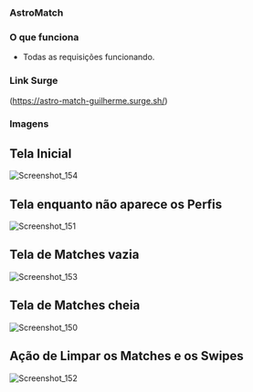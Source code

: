 ### AstroMatch

### O que funciona
- Todas as requisições funcionando.

### Link Surge 
(https://astro-match-guilherme.surge.sh/)

### Imagens
## Tela Inicial
![Screenshot_154](https://user-images.githubusercontent.com/47544503/149032903-1119790f-71ce-4187-8507-68c261f6ee14.png)
## Tela enquanto não aparece os Perfis
![Screenshot_151](https://user-images.githubusercontent.com/47544503/149032916-8899e399-5428-4f11-9231-d4f8aa27159e.png)
## Tela de Matches vazia
![Screenshot_153](https://user-images.githubusercontent.com/47544503/149032940-c7fc8688-f91e-4b67-a8bf-9606b455c6db.png)
## Tela de Matches cheia
![Screenshot_150](https://user-images.githubusercontent.com/47544503/149032945-ea64b8fa-9316-46c1-99d8-5635d11638b8.png)
## Ação de Limpar os Matches e os Swipes
![Screenshot_152](https://user-images.githubusercontent.com/47544503/149032949-217ede15-b435-483b-94e6-29e16fbeb2be.png)

